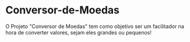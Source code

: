 # Conversor-de-Moedas
O Projeto "Conversor de Moedas" tem como objetivo ser um facilitador na hora de converter valores, sejam eles grandes ou pequenos!

